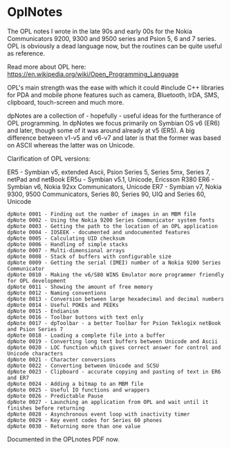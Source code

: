 # OplNotes
The OPL notes I wrote in the late 90s and early 00s for the Nokia Communicators 9200, 9300 and 9500 series and Psion 5, 6 and 7 series. OPL is obviously a dead language now, but the routines can be quite useful as reference.

Read more about OPL here: https://en.wikipedia.org/wiki/Open_Programming_Language

OPL's main strength was the ease with which it could #include C++ libraries for PDA and mobile phone features such as camera, Bluetooth, IrDA, SMS, clipboard, touch-screen and much more.

dpNotes are a collection of - hopefully - useful ideas for the furtherance of OPL programming. In dpNotes we focus primarily on Symbian OS v6 (ER6) and later, though some of it was around already at v5 (ER5). A big difference between v1-v5 and v6-v7 and later is that the former was based on ASCII whereas the latter was on Unicode.

Clarification of OPL versions:

ER5 - Symbian v5, extended Ascii, Psion Series 5, Series 5mx, Series 7, netPad and netBook
ER5u - Symbian v5.1, Unicode, Ericsson R380
ER6 - Symbian v6, Nokia 92xx Communicators, Unicode
ER7 - Symbian v7, Nokia 9300, 9500 Communicators, Series 80, Series 90, UIQ and Series 60, Unicode

```
dpNote 0001 - Finding out the number of images in an MBM file
dpNote 0002 - Using the Nokia 9200 Series Communicator system fonts
dpNote 0003 - Getting the path to the location of an OPL application
dpNote 0004 - IOSEEK - documented and undocumented features
dpNote 0005 - Calculating UID checksum
dpNote 0006 - Handling of simple stacks
dpNote 0007 - Multi-dimensional arrays
dpNote 0008 - Stack of buffers with configurable size
dpNote 0009 - Getting the serial (IMEI) number of a Nokia 9200 Series Communicator
dpNote 0010 - Making the v6/S80 WINS Emulator more programmer friendly for OPL development
dpNote 0011 - Showing the amount of free memory
dpNote 0012 - Naming conventions
dpNote 0013 - Conversion between large hexadecimal and decimal numbers
dpNote 0014 - Useful POKEs and PEEKs
dpNote 0015 - Endianism
dpNote 0016 - Toolbar buttons with text only
dpNote 0017 - dpToolbar - a better Toolbar for Psion Teklogix netBook and Psion Series 7
dpNote 0018 - Loading a complete file into a buffer
dpNote 0019 - Converting long text buffers between Unicode and Ascii
dpNote 0020 - LOC function which gives correct answer for control and Unicode characters
dpNote 0021 - Character conversions
dpNote 0022 - Converting between Unicode and SCSU
dpNote 0023 - Clipboard - accurate copying and pasting of text in ER6 and ER7
dpNote 0024 - Adding a bitmap to an MBM file
dpNote 0025 - Useful IO functions and wrappers
dpNote 0026 - Predictable Pause
dpNote 0027 - Launching an application from OPL and wait until it finishes before returning
dpNote 0028 - Asynchronous event loop with inactivity timer
dpNote 0029 - Key event codes for Series 60 phones
dpNote 0030 - Returning more than one value
```

Documented in the OPLnotes PDF now. 

